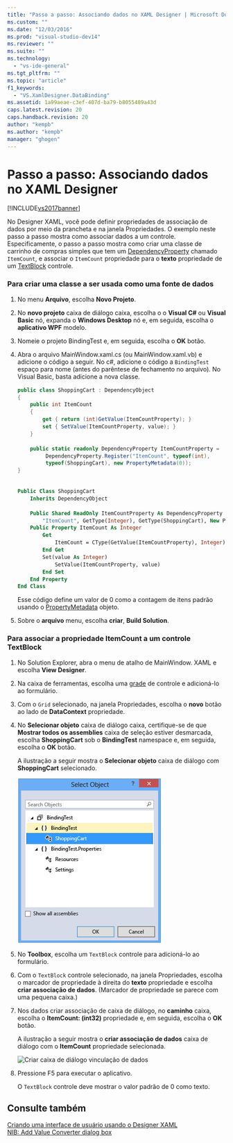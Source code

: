 ```yaml
---
title: "Passo a passo: Associando dados no XAML Designer | Microsoft Docs"
ms.custom: ""
ms.date: "12/03/2016"
ms.prod: "visual-studio-dev14"
ms.reviewer: ""
ms.suite: ""
ms.technology: 
  - "vs-ide-general"
ms.tgt_pltfrm: ""
ms.topic: "article"
f1_keywords: 
  - "VS.XamlDesigner.DataBinding"
ms.assetid: 1a99aeae-c3ef-407d-ba79-b8055489a43d
caps.latest.revision: 20
caps.handback.revision: 20
author: "kempb"
ms.author: "kempb"
manager: "ghogen"
---
```

# Passo a passo: Associando dados no XAML Designer
[!INCLUDE[vs2017banner](../code-quality/includes/vs2017banner.md)]

No Designer XAML, você pode definir propriedades de associação de dados por meio da prancheta e na janela Propriedades.  O exemplo neste passo a passo mostra como associar dados a um controle.  Especificamente, o passo a passo mostra como criar uma classe de carrinho de compras simples que tem um [DependencyProperty](http://msdn.microsoft.com/library/windows/apps/windows.ui.xaml.dependencyproperty.aspx) chamado `ItemCount`, e associar o `ItemCount` propriedade para o **texto** propriedade de um [TextBlock](http://msdn.microsoft.com/library/windows/apps/windows.ui.xaml.controls.textblock.aspx) controle.  
  
### Para criar uma classe a ser usada como uma fonte de dados  
  
1.  No menu **Arquivo**, escolha **Novo Projeto**.  
  
2.  No **novo projeto** caixa de diálogo caixa, escolha o o **Visual C\#** ou **Visual Basic** nó, expanda o **Windows Desktop** nó e, em seguida, escolha o **aplicativo WPF** modelo.  
  
3.  Nomeie o projeto BindingTest e, em seguida, escolha o **OK** botão.  
  
4.  Abra o arquivo MainWindow.xaml.cs \(ou MainWindow.xaml.vb\) e adicione o código a seguir.  No c\#, adicione o código a `BindingTest` espaço para nome \(antes do parêntese de fechamento no arquivo\).  No Visual Basic, basta adicione a nova classe.  
  
    ```c#  
    public class ShoppingCart : DependencyObject  
    {  
        public int ItemCount  
        {  
            get { return (int)GetValue(ItemCountProperty); }  
            set { SetValue(ItemCountProperty, value); }  
        }  
  
        public static readonly DependencyProperty ItemCountProperty =  
             DependencyProperty.Register("ItemCount", typeof(int),  
             typeof(ShoppingCart), new PropertyMetadata(0));  
    }  
  
    ```  
  
    ```vb  
    Public Class ShoppingCart  
        Inherits DependencyObject  
  
        Public Shared ReadOnly ItemCountProperty As DependencyProperty = DependencyProperty.Register(  
            "ItemCount", GetType(Integer), GetType(ShoppingCart), New PropertyMetadata(0))  
        Public Property ItemCount As Integer  
            Get  
                ItemCount = CType(GetValue(ItemCountProperty), Integer)  
            End Get  
            Set(value As Integer)  
                SetValue(ItemCountProperty, value)  
            End Set  
        End Property  
    End Class  
    ```  
  
     Esse código define um valor de 0 como a contagem de itens padrão usando o [PropertyMetadata](http://msdn.microsoft.com/library/windows/apps/windows.ui.xaml.propertymetadata.aspx) objeto.  
  
5.  Sobre o **arquivo** menu, escolha **criar**, **Build Solution**.  
  
### Para associar a propriedade ItemCount a um controle TextBlock  
  
1.  No Solution Explorer, abra o menu de atalho de MainWindow. XAML e escolha **View Designer**.  
  
2.  Na caixa de ferramentas, escolha uma [grade](http://msdn.microsoft.com/library/windows/apps/windows.ui.xaml.controls.grid.aspx) de controle e adicioná\-lo ao formulário.  
  
3.  Com o `Grid` selecionado, na janela Propriedades, escolha o **novo** botão ao lado de **DataContext** propriedade.  
  
4.  No **Selecionar objeto** caixa de diálogo caixa, certifique\-se de que **Mostrar todos os assemblies** caixa de seleção estiver desmarcada, escolha **ShoppingCart** sob o **BindingTest** namespace e, em seguida, escolha o **OK** botão.  
  
     A ilustração a seguir mostra o **Selecionar objeto** caixa de diálogo com **ShoppingCart** selecionado.  
  
     ![The Select Object dialog box](../designers/media/blendselectobject.PNG "BlendSelectObject")  
  
5.  No **Toolbox**, escolha um `TextBlock` controle para adicioná\-lo ao formulário.  
  
6.  Com o `TextBlock` controle selecionado, na janela Propriedades, escolha o marcador de propriedade à direita do **texto** propriedade e escolha **criar associação de dados**.  \(Marcador de propriedade se parece com uma pequena caixa.\)  
  
7.  Nos dados criar associação de caixa de diálogo, no **caminho** caixa, escolha o **ItemCount: \(int32\)** propriedade e, em seguida, escolha o **OK** botão.  
  
     A ilustração a seguir mostra o **criar associação de dados** caixa de diálogo com o **ItemCount** propriedade selecionada.  
  
     ![Criar caixa de diálogo vinculação de dados](../designers/media/xaml_create_data_binding.png "xaml\_create\_data\_binding")  
  
8.  Pressione F5 para executar o aplicativo.  
  
     O `TextBlock` controle deve mostrar o valor padrão de 0 como texto.  
  
## Consulte também  
 [Criando uma interface de usuário usando o Designer XAML](../designers/creating-a-ui-by-using-xaml-designer-in-visual-studio.md)   
 [NIB: Add Value Converter dialog box](http://msdn.microsoft.com/pt-br/c5f3d110-a541-4b55-8bca-928f77778af8)